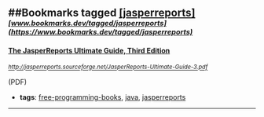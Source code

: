 ##Bookmarks tagged [[jasperreports]](https://www.bookmarks.dev?q=[jasperreports])
_<sup><sup>[www.bookmarks.dev/tagged/jasperreports](https://www.bookmarks.dev/tagged/jasperreports)</sup></sup>_
---
#### [The JasperReports Ultimate Guide, Third Edition](http://jasperreports.sourceforge.net/JasperReports-Ultimate-Guide-3.pdf)
_<sup>http://jasperreports.sourceforge.net/JasperReports-Ultimate-Guide-3.pdf</sup>_

(PDF)
* **tags**: [free-programming-books](../tagged/free-programming-books.md), [java](../tagged/java.md), [jasperreports](../tagged/jasperreports.md)
---
